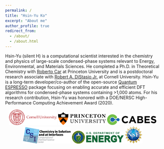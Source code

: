 ```yaml
---
permalink: /
title: "Hsin-Yu Ko"
excerpt: "About me"
author_profile: true
redirect_from: 
  - /about/
  - /about.html
---
```


Hsin-Yu (silent H) is a computational scientist interested in the chemistry and physics of large-scale condensed-phase systems relevant to Energy, Environmental, and Materials Sciences.
He completed a Ph.D. in Theoretical Chemistry with <u><a href="https://chemistry.princeton.edu/faculty-research/faculty/roberto-car/">Roberto Car</a></u> at Princeton University and is a postdoctoral research associate with <u><a href="http://distasio.chem.cornell.edu/RAD.html">Robert A. DiStasio Jr.</a></u> at Cornell University.
Hsin-Yu is a long-term developer/co-author of the open-source <u><a href="https://www.quantum-espresso.org/">Quantum ESPRESSO</a></u> package focusing on enabling accurate and efficient DFT algorithms for condensed-phase systems containing >1,000 atoms.
For his research contribution, Hsin-Yu was honored with a DOE/NERSC High-Performance Computing Achievement Award (2020).



<!--Hsin-Yu (silent H) is a computational physical chemist working with <u><a href="http://distasio.chem.cornell.edu/RAD.html">Robert A. DiStasio Jr.</a></u> at Cornell University.
He completed a Ph.D. in Theoretical Chemistry with <u><a href="https://chemistry.princeton.edu/faculty/car">Roberto Car</a></u> at Princeton University.
His research interests focus on the structures and reactive processes involving large-scale condensed-phase systems relevant to Energy, Environmental, and Materials Sciences
(e.g., molecular polymorphism in computational drug discovery and reactive H<sub>3</sub>O<sup>+</sup>/OH<sup>-</sup> transport through confined aqueous in next-generation fuel cells).
To pursue these research topics, he works at the interface between Quantum Electronic Structure Theory, Statistical Mechanical Sampling, and High-Performance Computing/Machine-Learning Algorithms.
He is a long-term developer/co-author of the open-source <u><a href="https://www.quantum-espresso.org/">Quantum ESPRESSO</a></u> package.-->
<!-- He has developed a number of high-performance electronic structure algorithms (e.g., SeA) to enable routine use of hybrid DFT for large-scale condensed-phase systems containing more than 1,000 atoms. -->
<!-- In addition to theoretical/algorithmic developments, Hsin-Yu also applies machine-learning techniques to investigate condensed-phase systems with even more extended length- and time-scales to allow more realistic modeling towards mesoscopic experimental conditions. -->

<p align="center">
<img src='images/CU_logo.svg' width="155">
<img src='images/PU-300x82.png' width="155">
<img src='images/cabes_logo.png' width="160">
<img src='images/CSI-logo-final.png' width="155">
<img src='images/DOE_Logo.png' width="168">
<img src='images/NSF_4-Color_bitmap_Logo_thumb.jpg' width="58">
<!-- <img src='https://ccsc.princeton.edu/wp-content/uploads/2019/04/PU-300x82.png' width="200"> -->
<!-- <img src='https://galligroup.uchicago.edu/images/sponsors/DOE_Logo.png' width="230"> -->
<!-- <img src='https://ccsc.princeton.edu/wp-content/uploads/2019/04/CSI-logo-final.png' width="200"> -->
</p>
